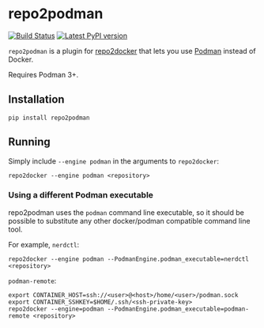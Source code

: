 # repo2podman

[![Build Status](https://github.com/manics/repo2podman/actions/workflows/build.yml/badge.svg)](https://github.com/manics/repo2podman/actions/workflows/build.yml)
[![Latest PyPI version](https://img.shields.io/pypi/v/repo2podman?logo=pypi)](https://pypi.python.org/pypi/repo2podman)

`repo2podman` is a plugin for [repo2docker](http://repo2docker.readthedocs.io) that lets you use [Podman](https://podman.io/) instead of Docker.

Requires Podman 3+.

## Installation

    pip install repo2podman

## Running

Simply include `--engine podman` in the arguments to `repo2docker`:

    repo2docker --engine podman <repository>

### Using a different Podman executable

repo2podman uses the `podman` command line executable, so it should be possible to substitute any other docker/podman compatible command line tool.

For example, `nerdctl`:

    repo2docker --engine podman --PodmanEngine.podman_executable=nerdctl <repository>

`podman-remote`:

    export CONTAINER_HOST=ssh://<user>@<host>/home/<user>/podman.sock
    export CONTAINER_SSHKEY=$HOME/.ssh/<ssh-private-key>
    repo2docker --engine=podman --PodmanEngine.podman_executable=podman-remote <repository>
